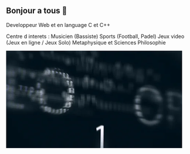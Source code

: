 ## Bonjour a tous 👋
Developpeur Web et en language C et C++ 

Centre d interets :
Musicien (Bassiste)
Sports (Football, Padel)
Jeux video (Jeux en ligne / Jeux Solo)
Metaphysique et Sciences
Philosophie





![Bannière](./giphy.webp)
